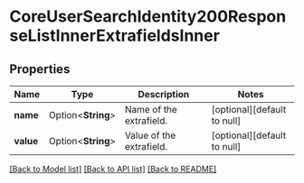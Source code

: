 # CoreUserSearchIdentity200ResponseListInnerExtrafieldsInner

## Properties

Name | Type | Description | Notes
------------ | ------------- | ------------- | -------------
**name** | Option<**String**> | Name of the extrafield. | [optional][default to null]
**value** | Option<**String**> | Value of the extrafield. | [optional][default to null]

[[Back to Model list]](../README.md#documentation-for-models) [[Back to API list]](../README.md#documentation-for-api-endpoints) [[Back to README]](../README.md)


